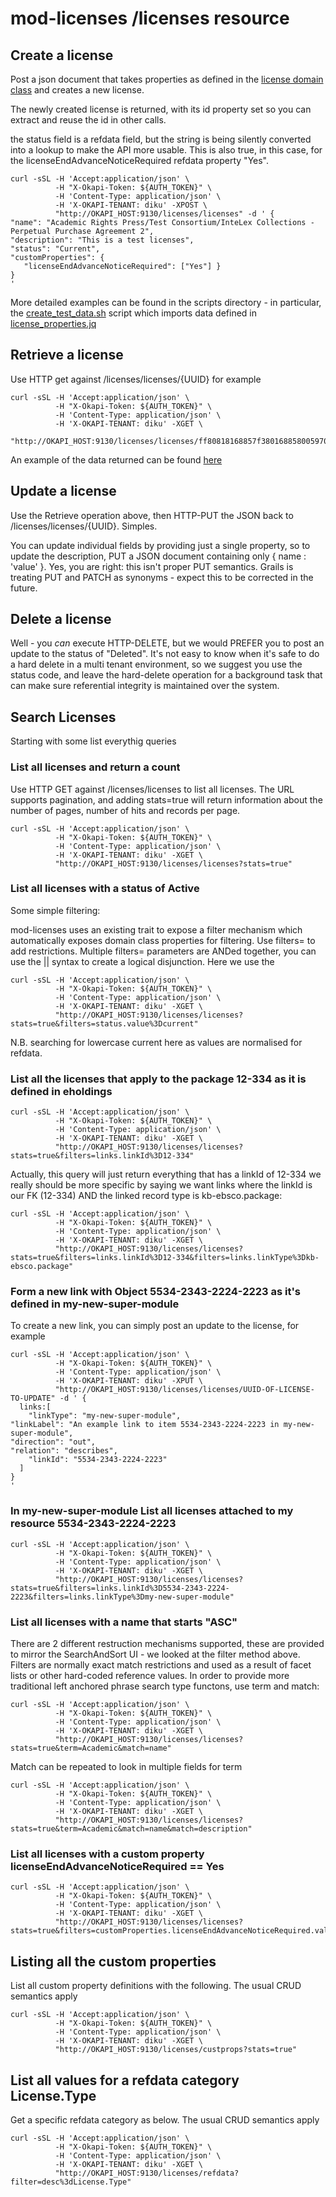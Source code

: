 # mod-licenses /licenses resource

## Create a license

Post a json document that takes properties as defined in the [license domain class](https://github.com/folio-org/mod-licenses/blob/master/service/grails-app/domain/org/olf/licenses/License.groovy) and creates a new license.

The newly created license is returned, with its id property set so you can extract and reuse the id in other calls.

the status field is a refdata field, but the string is being silently converted into a lookup to make the API more usable. This is also true, in this case, for the licenseEndAdvanceNoticeRequired refdata property "Yes".

    curl -sSL -H 'Accept:application/json' \
              -H "X-Okapi-Token: ${AUTH_TOKEN}" \
              -H 'Content-Type: application/json' \
              -H 'X-OKAPI-TENANT: diku' -XPOST \
              "http://OKAPI_HOST:9130/licenses/licenses" -d ' {
    "name": "Academic Rights Press/Test Consortium/InteLex Collections - Perpetual Purchase Agreement 2",
    "description": "This is a test licenses",
    "status": "Current",
    "customProperties": { 
       "licenseEndAdvanceNoticeRequired": ["Yes"] }
    }
    '

More detailed examples can be found in the scripts directory - in particular, the [create_test_data.sh](scripts/create_test_data.sh) script which imports data defined in [license_properties.jq](scripts/license_properties.jq)

## Retrieve a license

Use HTTP get against /licenses/licenses/{UUID} for example

    curl -sSL -H 'Accept:application/json' \
              -H "X-Okapi-Token: ${AUTH_TOKEN}" \
              -H 'Content-Type: application/json' \
              -H 'X-OKAPI-TENANT: diku' -XGET \
               "http://OKAPI_HOST:9130/licenses/licenses/ff80818168857f38016885800597003a"

An example of the data returned can be found [here](docs/example_license.json)

## Update a license

Use the Retrieve operation above, then HTTP-PUT the JSON back to /licenses/licenses/{UUID}. Simples.

You can update individual fields by providing just a single property, so to update the description, PUT a JSON document containing only { name : 'value' }. Yes, you are right: this isn't proper PUT semantics. Grails is treating PUT and PATCH as synonyms - expect this to be corrected in the future.

## Delete a license

Well - you *can* execute HTTP-DELETE, but we would PREFER you to post an update to the status of "Deleted". It's not easy to know when it's safe to do a hard delete in a multi tenant environment,
so we suggest you use the status code, and leave the hard-delete operation for a background task that can make sure referential integrity is maintained over the system.

## Search Licenses

Starting with some list everythig queries

### List all licenses and return a count

Use HTTP GET against /licenses/licenses to list all licenses. The URL supports pagination, and adding stats=true will return information about the number of pages, number of hits and records per page.

    curl -sSL -H 'Accept:application/json' \
              -H "X-Okapi-Token: ${AUTH_TOKEN}" \
              -H 'Content-Type: application/json' \
              -H 'X-OKAPI-TENANT: diku' -XGET \
              "http://OKAPI_HOST:9130/licenses/licenses?stats=true"


### List all licenses with a status of Active

Some simple filtering:

mod-licenses uses an existing trait to expose a filter mechanism which automatically exposes domain class properties for filtering. Use filters= to add restrictions.
Multiple filters= parameters are ANDed together, you can use the || syntax to create a logical disjunction. Here we use the 

    curl -sSL -H 'Accept:application/json' \
              -H "X-Okapi-Token: ${AUTH_TOKEN}" \
              -H 'Content-Type: application/json' \
              -H 'X-OKAPI-TENANT: diku' -XGET \
              "http://OKAPI_HOST:9130/licenses/licenses?stats=true&filters=status.value%3Dcurrent"

N.B. searching for lowercase current here as values are normalised for refdata.

### List all the licenses that apply to the package 12-334 as it is defined in eholdings

    curl -sSL -H 'Accept:application/json' \
              -H "X-Okapi-Token: ${AUTH_TOKEN}" \
              -H 'Content-Type: application/json' \
              -H 'X-OKAPI-TENANT: diku' -XGET \
              "http://OKAPI_HOST:9130/licenses/licenses?stats=true&filters=links.linkId%3D12-334"

Actually, this query will just return everything that has a linkId of 12-334 we really should be more specific by saying we want links where the linkId is our FK (12-334) AND the linked record type is kb-ebsco.package:

    curl -sSL -H 'Accept:application/json' \
              -H "X-Okapi-Token: ${AUTH_TOKEN}" \
              -H 'Content-Type: application/json' \
              -H 'X-OKAPI-TENANT: diku' -XGET \
              "http://OKAPI_HOST:9130/licenses/licenses?stats=true&filters=links.linkId%3D12-334&filters=links.linkType%3Dkb-ebsco.package"

### Form a new link with Object 5534-2343-2224-2223 as it's defined in my-new-super-module

To create a new link, you can simply post an update to the license, for example

    curl -sSL -H 'Accept:application/json' \
              -H "X-Okapi-Token: ${AUTH_TOKEN}" \
              -H 'Content-Type: application/json' \
              -H 'X-OKAPI-TENANT: diku' -XPUT \
              "http://OKAPI_HOST:9130/licenses/licenses/UUID-OF-LICENSE-TO-UPDATE" -d ' {
      links:[
        "linkType": "my-new-super-module",
	"linkLabel": "An example link to item 5534-2343-2224-2223 in my-new-super-module",
	"direction": "out",
	"relation": "describes",
        "linkId": "5534-2343-2224-2223"
      ]
    }
    '

### In my-new-super-module List all licenses attached to my resource 5534-2343-2224-2223

    curl -sSL -H 'Accept:application/json' \
              -H "X-Okapi-Token: ${AUTH_TOKEN}" \
              -H 'Content-Type: application/json' \
              -H 'X-OKAPI-TENANT: diku' -XGET \
              "http://OKAPI_HOST:9130/licenses/licenses?stats=true&filters=links.linkId%3D5534-2343-2224-2223&filters=links.linkType%3Dmy-new-super-module"

### List all licenses with a name that starts "ASC"

There are 2 different restruction mechanisms supported, these are provided to mirror the SearchAndSort UI - we looked at the filter method above. Filters are normally 
exact match restrictions and used as a result of facet lists or other hard-coded reference values. In order to provide more traditional left anchored phrase search type functons,
use term and match:

    curl -sSL -H 'Accept:application/json' \
              -H "X-Okapi-Token: ${AUTH_TOKEN}" \
              -H 'Content-Type: application/json' \
              -H 'X-OKAPI-TENANT: diku' -XGET \
              "http://OKAPI_HOST:9130/licenses/licenses?stats=true&term=Academic&match=name"

Match can be repeated to look in multiple fields for term

    curl -sSL -H 'Accept:application/json' \
              -H "X-Okapi-Token: ${AUTH_TOKEN}" \
              -H 'Content-Type: application/json' \
              -H 'X-OKAPI-TENANT: diku' -XGET \
              "http://OKAPI_HOST:9130/licenses/licenses?stats=true&term=Academic&match=name&match=description"

### List all licenses with a custom property licenseEndAdvanceNoticeRequired == Yes

    curl -sSL -H 'Accept:application/json' \
              -H "X-Okapi-Token: ${AUTH_TOKEN}" \
              -H 'Content-Type: application/json' \
              -H 'X-OKAPI-TENANT: diku' -XGET \
              "http://OKAPI_HOST:9130/licenses/licenses?stats=true&filters=customProperties.licenseEndAdvanceNoticeRequired.value%3DYes"

## Listing all the custom properties

List all custom property definitions with the following. The usual CRUD semantics apply

    curl -sSL -H 'Accept:application/json' \
              -H "X-Okapi-Token: ${AUTH_TOKEN}" \
              -H 'Content-Type: application/json' \
              -H 'X-OKAPI-TENANT: diku' -XGET \
              "http://OKAPI_HOST:9130/licenses/custprops?stats=true"

## List all values for a refdata category License.Type

Get a specific refdata category as below. The usual CRUD semantics apply

    curl -sSL -H 'Accept:application/json' \
              -H "X-Okapi-Token: ${AUTH_TOKEN}" \
              -H 'Content-Type: application/json' \
              -H 'X-OKAPI-TENANT: diku' -XGET \
              "http://OKAPI_HOST:9130/licenses/refdata?filter=desc%3dLicense.Type"
